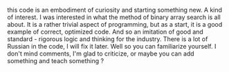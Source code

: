 this code is an embodiment of curiosity and starting something new. A kind of interest. 
I was interested in what the method of binary array search is all about. 
It is a rather trivial aspect of programming, but as a start, it is a good example of correct, optimized code. 
And so an imitation of good and standard - rigorous logic and thinking for the industry. 
There is a lot of Russian in the code, I will fix it later. 
Well so you can familiarize yourself. I don't mind comments, I'm glad to criticize, or maybe you can add something and teach something ?
